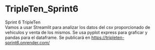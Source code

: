 # TripleTen_Sprint6
Sprint 6 TripleTen <br>
Vamos a usar Streamlit para analizar los datos del csv proporcionado de vehiculos y venta de los mismos.
Se usa pyplot express para graficar y pandas para el dataframe. Se publicará en https://tripleten-sprint6.onrender.com/
